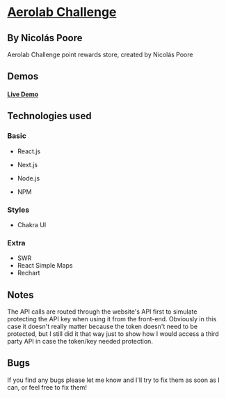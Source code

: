 # [Aerolab Challenge](https://aerolab-challenge-nicopoore.vercel.app/)

## By Nicolás Poore

Aerolab Challenge point rewards store, created by Nicolás Poore

## Demos

#### [Live Demo](https://aerolab-challenge-nicopoore.vercel.app/)

## Technologies used

### Basic

- React.js

- Next.js

- Node.js

- NPM

### Styles

- Chakra UI

### Extra

- SWR
- React Simple Maps
- Rechart

## Notes

The API calls are routed through the website's API first to simulate protecting the API key when using it from the front-end. Obviously in this case it doesn't really matter because the token doesn't need to be protected, but I still did it that way just to show how I would access a third party API in case the token/key needed protection.

## Bugs

If you find any bugs please let me know and I'll try to fix them as soon as I can, or feel free to fix them!
